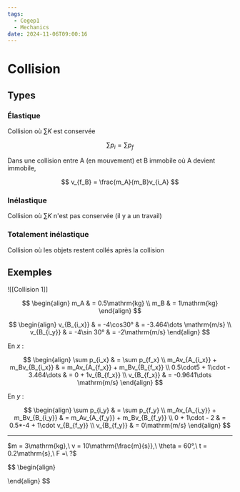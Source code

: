 ```yaml
---
tags:
  - Cegep1
  - Mechanics
date: 2024-11-06T09:00:16
---
```


# Collision

## Types

### Élastique

Collision où $\sum K$ est conservée

$$
\sum p_{i} = \sum p_{f}
$$

Dans une collision entre A (en mouvement) et B immobile où A devient immobile,

$$
v_{f_B} = \frac{m_A}{m_B}v_{i_A}
$$

### Inélastique

Collision où $\sum K$ n'est pas conservée (il y a un travail)

### Totalement inélastique

Collision où les objets restent collés après la collision

## Exemples

![[Collision 1]]

$$
\begin{align}
m_A & = 0.5\mathrm{kg} \\
m_B & = 1\mathrm{kg}
\end{align}
$$

$$
\begin{align}
v_{B_{i_x}} & = -4\cos30° & = -3.464\dots \mathrm{m/s} \\
v_{B_{i_y}} & = -4\sin 30° & = -2\mathrm{m/s}
\end{align}
$$

En $x$ :

$$
\begin{align}
\sum p_{i_x} & = \sum p_{f_x} \\
m_Av_{A_{i_x}} + m_Bv_{B_{i_x}} & = m_Av_{A_{f_x}} + m_Bv_{B_{f_x}} \\
0.5\cdot5 + 1\cdot - 3.464\dots & = 0 + 1v_{B_{f_x}} \\
v_{B_{f_x}} & = -0.9641\dots \mathrm{m/s}
\end{align}
$$

En $y$ :

$$
\begin{align}
\sum p_{i_y} & = \sum p_{f_y} \\
m_Av_{A_{i_y}} + m_Bv_{B_{i_y}} & = m_Av_{A_{f_y}} + m_Bv_{B_{f_y}} \\
0 + 1\cdot - 2 & = 0.5*-4 + 1\cdot v_{B_{f_y}} \\
v_{B_{f_y}} & = 0\mathrm{m/s}
\end{align}
$$

---

$m = 3\mathrm{kg},\ v = 10\mathrm{\frac{m}{s}},\ \theta = 60°,\ t = 0.2\mathrm{s},\ F =\ ?$

$$
\begin{align}

\end{align}
$$